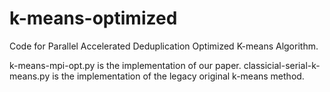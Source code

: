 # k-means-optimized
Code for Parallel Accelerated Deduplication Optimized K-means Algorithm.

k-means-mpi-opt.py is the implementation of our paper.
classicial-serial-k-means.py is the implementation of the legacy original k-means method.
